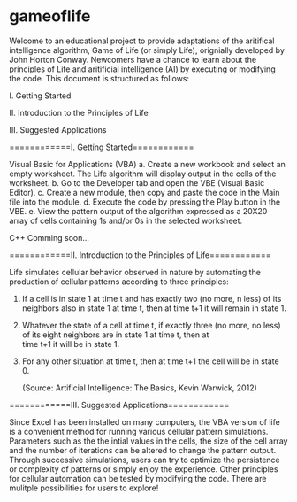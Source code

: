 # gameoflife

Welcome to an educational project to provide adaptations of the aritifical intelligence algorithm, Game of Life (or simply Life), orignially developed by John Horton Conway. Newcomers have a chance to learn about the principles of Life and aritificial intelligence (AI) by executing or modifying the code. This document is structured as follows:

I. Getting Started

II. Introduction to the Principles of Life

III. Suggested Applications

============I. Getting Started============

Visual Basic for Applications (VBA)
   a. Create a new workbook and select an empty worksheet. The Life algorithm will display output in the cells of the worksheet.
   b. Go to the Developer tab and open the VBE (Visual Basic Editor).
   c. Create a new module, then copy and paste the code in the Main file into the module. 
   d. Execute the code by pressing the Play button in the VBE.
   e. View the pattern output of the algorithm expressed as a 20X20 array of cells containing 1s and/or 0s in the selected worksheet.
   
C++
Comming soon...

============II. Introduction to the Principles of Life============

Life simulates cellular behavior observed in nature by automating the production of cellular patterns according to three principles: 

1) If a cell is in state 1 at time t and has exactly two (no more, n less) of its neighbors also in state 1 at time t, then at time t+1 it    will remain in state 1.

2) Whatever the state of a cell at time t, if exactly three (no more, no less) of its eight neighbors are in state 1 at time t, then at    
   time t+1 it will be in state 1.

3) For any other situation at time t, then at time t+1 the cell will be in state 0.
   
   (Source: Artificial Intelligence: The Basics, Kevin Warwick, 2012)
   
============III. Suggested Applications============

Since Excel has been installed on many computers, the VBA version of life is a convenient method for running various cellular pattern simulations. Parameters such as the the intial values in the cells, the size of the cell array and the number of iterations can be altered to change the pattern output. Through successive simulations, users can try to optimize the persistence or complexity of patterns or simply enjoy the experience. Other principles for cellular automation can be tested by modifying the code. There are mulitple possibilities for users to explore!
